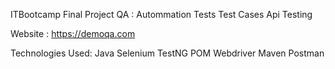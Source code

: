 
ITBootcamp Final Project QA :
Autommation Tests
Test Cases
Api Testing

Website : https://demoqa.com

Technologies Used:
Java
Selenium
TestNG
POM
Webdriver
Maven
Postman
